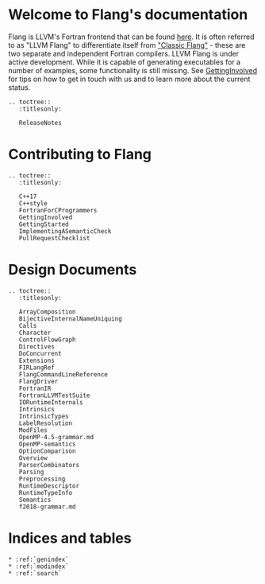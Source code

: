# Welcome to Flang's documentation

Flang is LLVM's Fortran frontend that can be found
[here](https://github.com/llvm/llvm-project/tree/main/flang). It is often
referred to as "LLVM Flang" to differentiate itself from ["Classic
Flang"](https://github.com/flang-compiler/flang) - these are two separate and
independent Fortran compilers. LLVM Flang is under active development. While it
is capable of generating executables for a number of examples, some
functionality is still missing. See [GettingInvolved](GettingInvolved) for tips
on how to get in touch with us and to learn more about the current status.

```{eval-rst}
.. toctree::
   :titlesonly:

   ReleaseNotes
```

# Contributing to Flang

```{eval-rst}
.. toctree::
   :titlesonly:

   C++17
   C++style
   FortranForCProgrammers
   GettingInvolved
   GettingStarted
   ImplementingASemanticCheck
   PullRequestChecklist
```

# Design Documents

```{eval-rst}
.. toctree::
   :titlesonly:

   ArrayComposition
   BijectiveInternalNameUniquing
   Calls
   Character
   ControlFlowGraph
   Directives
   DoConcurrent
   Extensions
   FIRLangRef
   FlangCommandLineReference
   FlangDriver
   FortranIR
   FortranLLVMTestSuite
   IORuntimeInternals
   Intrinsics
   IntrinsicTypes
   LabelResolution
   ModFiles
   OpenMP-4.5-grammar.md
   OpenMP-semantics
   OptionComparison
   Overview
   ParserCombinators
   Parsing
   Preprocessing
   RuntimeDescriptor
   RuntimeTypeInfo
   Semantics
   f2018-grammar.md
```

# Indices and tables

```{eval-rst}
* :ref:`genindex`
* :ref:`modindex`
* :ref:`search`
```

